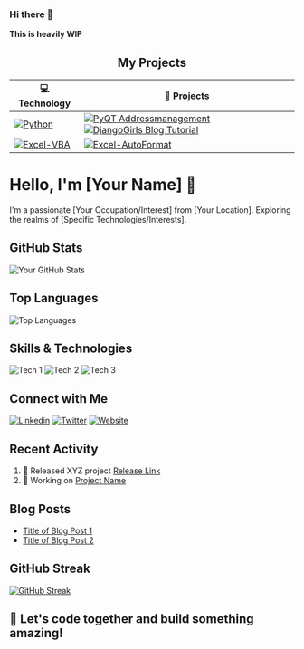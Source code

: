 ### Hi there 👋

**This is heavily WIP**

<!--
**H0lz3r-x64/H0lz3r-x64** is a ✨ _special_ ✨ repository because its `README.md` (this file) appears on your GitHub profile.

Here are some ideas to get you started:

- 🔭 I’m currently working on ...
- 🌱 I’m currently learning ...
- 👯 I’m looking to collaborate on ...
- 🤔 I’m looking for help with ...
- 💬 Ask me about ...
- 📫 How to reach me: ...
- 😄 Pronouns: ...
- ⚡ Fun fact: ...
-->

<h2 align="center">My Projects</h2>


| 💻 **Technology** | 🚀 **Projects** |
| - | - |
| [![Python](https://img.shields.io/static/v1?label=&message=Python&color=276DC3&logo=python&logoColor=FFFFFF)](https://www.r-project.org/) | [![PyQT Addressmanagement](https://img.shields.io/static/v1?label=&message=Addressmanagement&color=000605&logo=github&logoColor=FFFFFF&labelColor=000605)](https://github.com/H0lz3r-x64/Addressmanagement) [![DjangoGirls Blog Tutorial](https://img.shields.io/static/v1?label=&message=DjangoGirlsBlog&color=000605&logo=github&logoColor=FFFFFF&labelColor=000605)](https://github.com/H0lz3r-x64/DjangoGirlsBlog)
| [![Excel-VBA](https://img.shields.io/static/v1?label=&message=Excel-VBA&color=217346&logo=microsoft%20excel&logoColor=FFFFFF)](excel.com) | [![Excel-AutoFormat](https://img.shields.io/static/v1?label=&message=Excel-AutoFormat&color=000605&logo=github&logoColor=FFFFFF&labelColor=000605)](https://github.com/H0lz3r-x64/Excel-AutoFormat) |


<!-- Your Name -->
# Hello, I'm [Your Name] 👋

<!-- Your Bio -->
I'm a passionate [Your Occupation/Interest] from [Your Location]. Exploring the realms of [Specific Technologies/Interests].

<!-- Your GitHub Stats -->
## GitHub Stats

![Your GitHub Stats](https://github-readme-stats.vercel.app/api?username=your-username&show_icons=true&count_private=true&hide=issues&theme=radical)

<!-- Top Languages -->
## Top Languages

![Top Languages](https://github-readme-stats.vercel.app/api/top-langs/?username=your-username&layout=compact&theme=radical)

<!-- Skills & Technologies -->
## Skills & Technologies

![Tech 1](https://img.shields.io/badge/-Tech1-333333?style=flat&logo=tech1&logoColor=white)
![Tech 2](https://img.shields.io/badge/-Tech2-333333?style=flat&logo=tech2&logoColor=white)
![Tech 3](https://img.shields.io/badge/-Tech3-333333?style=flat&logo=tech3&logoColor=white)
<!-- Add more as needed -->

<!-- Connect with me -->
## Connect with Me

[![Linkedin](https://img.shields.io/badge/-LinkedIn-blue?style=flat-square&logo=Linkedin&logoColor=white&link=https://www.linkedin.com/in/yourusername/)](https://www.linkedin.com/in/yourusername/)
[![Twitter](https://img.shields.io/badge/-Twitter-1DA1F2?style=flat-square&logo=twitter&logoColor=white&link=https://twitter.com/yourusername)](https://twitter.com/yourusername)
[![Website](https://img.shields.io/badge/-Website-brightgreen?style=flat-square&link=https://yourwebsite.com)](https://yourwebsite.com)

<!-- Recent Activity -->
## Recent Activity

<!--START_SECTION:activity-->
1. 🎉 Released XYZ project [Release Link](https://github.com/yourusername/repo/releases/tag/v1.0.0)
2. 💼 Working on [Project Name](https://github.com/yourusername/project)
<!--END_SECTION:activity-->

<!-- Blog Posts -->
## Blog Posts

<!-- BLOG-POST-LIST:START -->
- [Title of Blog Post 1](https://yourblog.com/post1)
- [Title of Blog Post 2](https://yourblog.com/post2)
<!-- BLOG-POST-LIST:END -->

<!-- GitHub Streak -->
## GitHub Streak

[![GitHub Streak](https://github-readme-streak-stats.herokuapp.com/?user=your-username&theme=radical)](https://git.io/streak-stats)

<!-- Footer -->
## 🚀 Let's code together and build something amazing!
